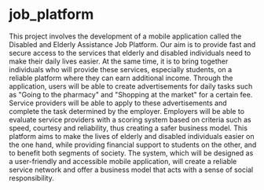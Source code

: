 # job_platform

This project involves the development of a mobile application called the Disabled and Elderly Assistance Job Platform. Our aim is to provide fast and secure access to the services that elderly and disabled individuals need to make their daily lives easier. At the same time, it is to bring together individuals who will provide these services, especially students, on a reliable platform where they can earn additional income. Through the application, users will be able to create advertisements for daily tasks such as "Going to the pharmacy" and "Shopping at the market" for a certain fee. Service providers will be able to apply to these advertisements and complete the task determined by the employer. Employers will be able to evaluate service providers with a scoring system based on criteria such as speed, courtesy and reliability, thus creating a safer business model. This platform aims to make the lives of elderly and disabled individuals easier on the one hand, while providing financial support to students on the other, and to benefit both segments of society. The system, which will be designed as a user-friendly and accessible mobile application, will create a reliable service network and offer a business model that acts with a sense of social responsibility.
